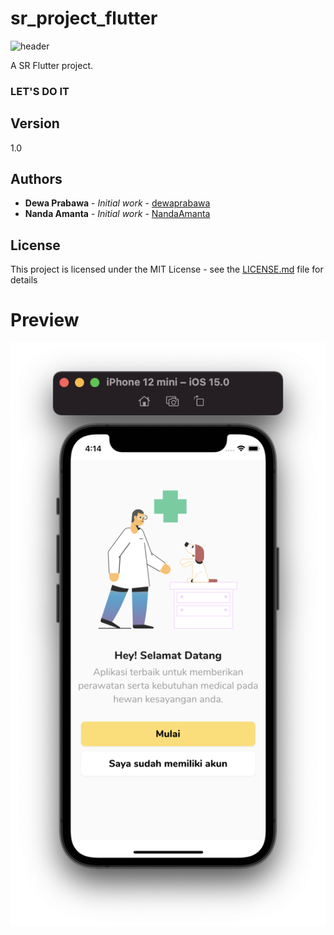 # sr_project_flutter

![header](https://capsule-render.vercel.app/api?type=wave&color=gradient&height=300&section=footer&text=capsule%20render&fontSize=90)

A SR Flutter project.

### LET'S DO IT

## Version

1.0

## Authors

* **Dewa Prabawa** - *Initial work* - [dewaprabawa](https://github.com/dewaprabawa)
* **Nanda Amanta** - *Initial work* - [NandaAmanta](https://github.com/NandaAmanta)


## License

This project is licensed under the MIT License - see the [LICENSE.md](LICENSE.md) file for details
# Preview 

![](https://github.com/dewaprabawa/sr_project_flutter/blob/master/sc_1.png) 
